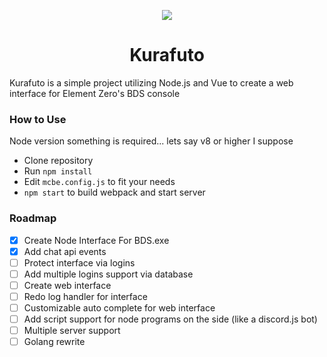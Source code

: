<p align="center">
  <img src="https://animiru.dev/kurafuto.png"/>
  <h1 align="center">Kurafuto</h1>
  <p>Kurafuto is a simple project utilizing Node.js and Vue to create a web interface for Element Zero's BDS console</p>
</p>

### How to Use

Node version something is required... lets say v8 or higher I suppose
- Clone repository
- Run `npm install`
- Edit `mcbe.config.js` to fit your needs
- `npm start` to build webpack and start server

### Roadmap
- [x] Create Node Interface For BDS.exe
- [x] Add chat api events
- [ ] Protect interface via logins
- [ ] Add multiple logins support via database
- [ ] Create web interface
- [ ] Redo log handler for interface
- [ ] Customizable auto complete for web interface
- [ ] Add script support for node programs on the side (like a discord.js bot)
- [ ] Multiple server support
- [ ] Golang rewrite
